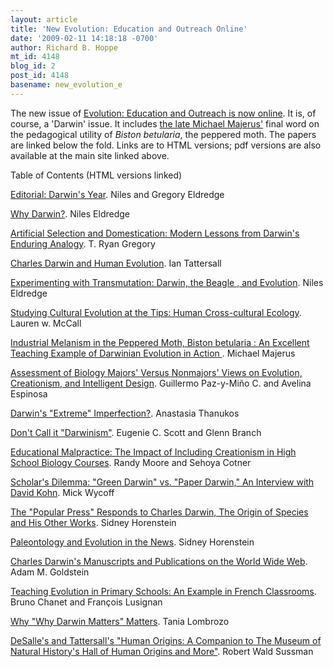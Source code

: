 ```yaml
---
layout: article
title: 'New Evolution: Education and Outreach Online'
date: '2009-02-11 14:18:18 -0700'
author: Richard B. Hoppe
mt_id: 4148
blog_id: 2
post_id: 4148
basename: new_evolution_e
---
```

The new issue of [Evolution: Education and Outreach is now online](http://www.springerlink.com/content/v6167602g164/?p=071f38dabe04459e8f12387817174cd3&amp;pi=0).  It is, of course, a 'Darwin' issue.  It includes [the late Michael Majerus'](http://pandasthumb.org/archives/2009/02/majerus-tribute.html) final word on the pedagogical utility of _Biston betularia_, the peppered moth.  The papers are linked below the fold.  Links are to HTML versions; pdf versions are also available at the main site linked above.

Table of Contents (HTML versions linked)

[Editorial: Darwin's Year](http://www.springerlink.com/content/6227m724475pgw57/fulltext.html).  Niles and Gregory Eldredge

[Why Darwin?](http://www.springerlink.com/content/cg80506823661247/fulltext.html).  Niles Eldredge

[Artificial Selection and Domestication: Modern Lessons from Darwin's Enduring Analogy](http://www.springerlink.com/content/63pu41w64v800721/fulltext.html).  T. Ryan Gregory

[Charles Darwin and Human Evolution](http://www.springerlink.com/content/a83n20334v4g2778/fulltext.html).  Ian Tattersall

[Experimenting with Transmutation: Darwin, the Beagle , and Evolution](http://www.springerlink.com/content/54n5418h4g7676wu/fulltext.html).  Niles Eldredge

[Studying Cultural Evolution at the Tips: Human Cross-cultural Ecology](http://www.springerlink.com/content/4194607133250w5k/fulltext.html).  Lauren w. McCall

[Industrial Melanism in the Peppered Moth, Biston betularia : An Excellent Teaching Example of Darwinian Evolution in Action ](http://www.springerlink.com/content/h7n4r6h026q1u6hk/fulltext.html).  Michael Majerus

[Assessment of Biology Majors' Versus Nonmajors' Views on Evolution, Creationism, and Intelligent Design](http://www.springerlink.com/content/4637267u13726204/fulltext.html).   Guillermo Paz-y-Miño C. and Avelina Espinosa  

[Darwin's "Extreme" Imperfection?](http://www.springerlink.com/content/934652024q2677m1/fulltext.html).  Anastasia Thanukos 

[Don't Call it "Darwinism"](http://www.springerlink.com/content/n47h34357743w4p0/fulltext.html).  Eugenie C. Scott and Glenn Branch 

[Educational Malpractice: The Impact of Including Creationism in High School Biology Courses](http://www.springerlink.com/content/2772364134698050/fulltext.html).  Randy Moore and Sehoya Cotner 

[Scholar's Dilemma: "Green Darwin" vs. "Paper Darwin," An Interview with David Kohn](http://www.springerlink.com/content/p226r233wm574p81/fulltext.html).  Mick Wycoff 

[The "Popular Press" Responds to Charles Darwin, The Origin of Species and His Other Works](http://www.springerlink.com/content/eu71x3762391460u/fulltext.html).  Sidney Horenstein 

[ Paleontology and Evolution in the News](http://www.springerlink.com/content/b4mk232246j06052/fulltext.html).  Sidney Horenstein 

[ Charles Darwin's Manuscripts and Publications on the World Wide Web](http://www.springerlink.com/content/18k4588k1565jp3r/fulltext.html).  Adam M. Goldstein 

[ Teaching Evolution in Primary Schools: An Example in French Classrooms](http://www.springerlink.com/content/c0gj785386840868/fulltext.html).  Bruno Chanet and François Lusignan 

[ Why "Why Darwin Matters" Matters](http://www.springerlink.com/content/j888t327003t533h/fulltext.html).  Tania Lombrozo 

[ DeSalle's and Tattersall's "Human Origins: A Companion to The Museum of Natural History's Hall of Human Origins and More"](http://www.springerlink.com/content/f517058513613h35/fulltext.html).  Robert Wald Sussman
